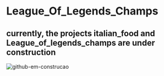 # League_Of_Legends_Champs
 
## currently, the projects italian_food and League_of_legends_champs are under construction 


![github-em-construcao](https://user-images.githubusercontent.com/101835324/169038365-d4717a90-c623-4a47-b126-55d87cad1dd3.gif)
